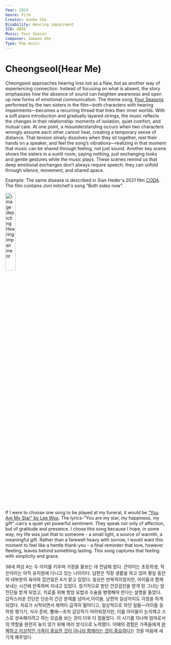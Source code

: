 ```yaml
---
Year: 2024
Genre: Film
Creator: Sunho Cho
Disability: Hearing impairment
ICD: AB56
Music: Four Season
Composer: Jaewoo Ahn
Type: Pop music
---
```


# Cheongseol(Hear Me)

 Cheongseol approaches hearing loss not as a flaw, but as another way of experiencing connection. Instead of focusing on what is absent, the story emphasizes how the absence of sound can heighten awareness and open up new forms of emotional communication. The theme song, [Four Seasons](https://youtu.be/PO6VyzBZWcI?si=W61sXzlxYA1ndZGV) performed by the two sisters in the film—both characters with hearing impairments—becomes a recurring thread that links their inner worlds. With a soft piano introduction and gradually layered strings, the music reflects the changes in their relationship: moments of isolation, quiet comfort, and mutual care. At one point, a misunderstanding occurs when two characters wrongly assume each other cannot hear, creating a temporary sense of distance. That tension slowly dissolves when they sit together, rest their hands on a speaker, and feel the song’s vibrations—realizing in that moment that music can be shared through feeling, not just sound. Another key scene shows the sisters in a sunlit room, saying nothing, just exchanging looks and gentle gestures while the music plays. These scenes remind us that deep emotional exchanges don’t always require speech; they can unfold through silence, movement, and shared space.

Example: The same disease is described in Sian Heder's 2021 film [*CODA*](han_gahyeon.md). The film contains Joni mitchell's song "Both sides now".

<img src="./lee_yewon_img.jpg" alt="image depicting Hearing impairment" style="width:25%;" />

 If I were to choose one song to be played at my funeral, it would be ["You Are My Star" by Lee Woo](https://youtu.be/XmMM8XVsZXw?si=76X6LswEBEKw8EKd). The lyrics-"You are my star, my happiness, my gift"-carry a quiet yet powerful sentiment. They speak not only of affection, but of gratitude and presence. I chose this song because I hope, in some way, my life was just that to someone - a small light, a source of warmth, a meaningful gift.
Rather than a farewell heavy with sorrow, I would want this moment to feel like a hentle thank-you - a final reminder that love, however fleeting, leaves behind something lasting. This song captures that feeling with simplicity and grace.

 38세 여성 A는 두 아이를 키우며 가정을 돌보는 데 전념해 왔다. 큰아이는 초등학생, 작은아이는 아직 유치원에 다니고 있는 나이이다. 남편은 직장 생활을 하고 있어 평일 동안의 대부분의 육아와 집안일은 A가 맡고 있었다. 일상은 반복적이었지만, 아이들과 함께 보내는 시간에 만족하며 지내고 있었다. 정기적으로 받던 건강검진을 받게 된 그녀는 암 진단을 받게 되었고, 치료를 위해 항암 요법과 수술을 병행해야 한다는 설명을 들었다. 갑작스러운 진단은 단순히 건강 문제를 넘어서,아이들, 남편의 일상까지도 걱정을 하게되었다. 치료가 시작되면서 체력이 급격히 떨어디고, 일상적으로 하던 일들—아이들 등하원 챙기기, 식사 준비, 빨래—조차 감당하기 어려워졌지만, 이를 아이들이 눈치채고 스스로 성숙해지려고 하는 모습을 보는 것이 더욱 더 힘들었다. 이 시기를 지나며 엄마로서의 역할을 완전히 놓지 않기 위해 여러 방식으로 노력했다. 이때의 경험은 가족들에게 [완벽하고 이상적인 가족이 중요한 것이 아니라 함께라는 것이 중요하다](https://youtube.com/playlist?list=PL2eE_wzCQFQkCuzmkJZWH-BoE6jbNkTkV&si=co8Q_1LvKwP_LEG0)는 것을 마음에 새기게 해주었다.



